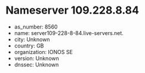 # Nameserver 109.228.8.84

* as_number: 8560
* name: server109-228-8-84.live-servers.net.
* city: Unknown
* country: GB
* organization: IONOS SE
* version: Unknown
* dnssec: Unknown
